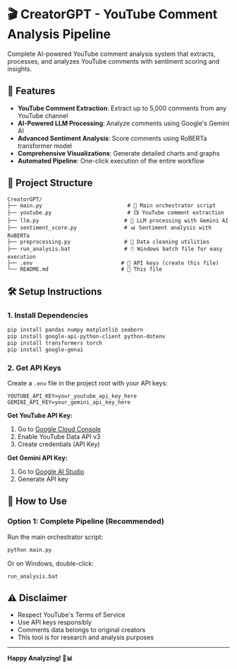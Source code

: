 # 🎬 CreatorGPT - YouTube Comment Analysis Pipeline

Complete AI-powered YouTube comment analysis system that extracts, processes, and analyzes YouTube comments with sentiment scoring and insights.

## 🚀 Features

- **YouTube Comment Extraction**: Extract up to 5,000 comments from any YouTube channel
- **AI-Powered LLM Processing**: Analyze comments using Google's Gemini AI
- **Advanced Sentiment Analysis**: Score comments using RoBERTa transformer model
- **Comprehensive Visualizations**: Generate detailed charts and graphs
- **Automated Pipeline**: One-click execution of the entire workflow

## 📁 Project Structure

```
CreatorGPT/
├── main.py                           # 🎯 Main orchestrator script
├── youtube.py                        # 📺 YouTube comment extraction
├── llm.py                           # 🤖 LLM processing with Gemini AI
├── sentiment_score.py               # 📊 Sentiment analysis with RoBERTa
├── preprocessing.py                 # 🧹 Data cleaning utilities
├── run_analysis.bat                 # 🖱️ Windows batch file for easy execution
├── .env                            # 🔑 API keys (create this file)
└── README.md                       # 📖 This file
```

## 🛠️ Setup Instructions

### 1. Install Dependencies

```bash
pip install pandas numpy matplotlib seaborn
pip install google-api-python-client python-dotenv
pip install transformers torch
pip install google-genai
```

### 2. Get API Keys

Create a `.env` file in the project root with your API keys:

```env
YOUTUBE_API_KEY=your_youtube_api_key_here
GEMINI_API_KEY=your_gemini_api_key_here
```

**Get YouTube API Key:**
1. Go to [Google Cloud Console](https://console.cloud.google.com/)
2. Enable YouTube Data API v3
3. Create credentials (API Key)

**Get Gemini API Key:**
1. Go to [Google AI Studio](https://aistudio.google.com/)
2. Generate API key

## 🎯 How to Use

### Option 1: Complete Pipeline (Recommended)

Run the main orchestrator script:

```bash
python main.py
```

Or on Windows, double-click:
```
run_analysis.bat
```

## ⚠️ Disclaimer

- Respect YouTube's Terms of Service
- Use API keys responsibly
- Comments data belongs to original creators
- This tool is for research and analysis purposes

---

**Happy Analyzing! 🚀📊**